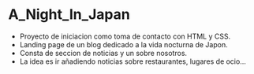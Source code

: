 # A_Night_In_Japan

- Proyecto de iniciacion como toma de contacto con HTML y CSS.
- Landing page de un blog dedicado a la vida nocturna de Japon.
- Consta de seccion de noticias y un sobre nosotros.
- La idea es ir añadiendo noticias sobre restaurantes, lugares de ocio...
